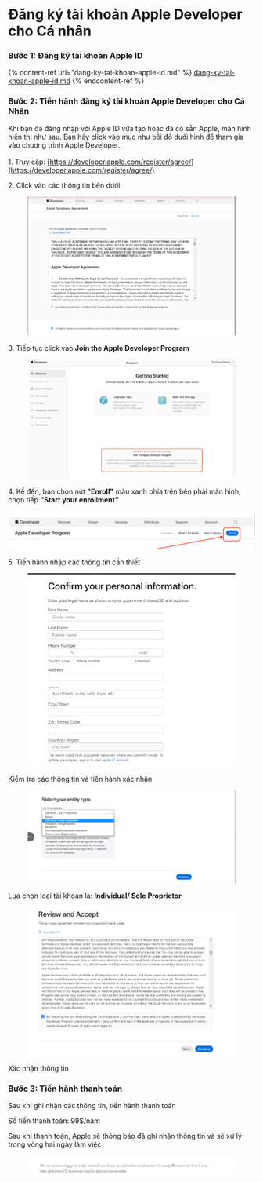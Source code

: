 # Đăng ký tài khoản Apple Developer cho Cá nhân

### Bước 1: Đăng ký tài khoản Apple ID

{% content-ref url="dang-ky-tai-khoan-apple-id.md" %}
[dang-ky-tai-khoan-apple-id.md](dang-ky-tai-khoan-apple-id.md)
{% endcontent-ref %}

### Bước 2: Tiến hành đăng ký tài khoản Apple Developer cho Cá Nhân

Khi bạn đã đăng nhập với Apple ID vừa tạo hoặc đã có sẵn Apple, màn hình hiển thị như sau. Bạn hãy click vào mục như bôi đỏ dưới hình để tham gia vào chương trình Apple Developer.\
\
1\. Truy cập: [https://developer.apple.com/register/agree/](https://developer.apple.com/register/agree/)

2\. Click vào các thông tin bên dưới

<figure><img src="../../.gitbook/assets/image (19) (3).png" alt=""><figcaption></figcaption></figure>

3\. Tiếp tục click vào **Join the Apple Developer Program**

<figure><img src="../../.gitbook/assets/image (2) (5).png" alt=""><figcaption></figcaption></figure>

4\. Kế đến, bạn chọn nút **"Enroll"** màu xanh phía trên bên phải màn hình, chọn tiếp **"Start your enrollment"**

****![](<../../.gitbook/assets/image (40).png>)****

5\. Tiến hành nhập các thông tin cần thiết

<figure><img src="../../.gitbook/assets/image (46).png" alt=""><figcaption></figcaption></figure>

Kiểm tra các thông tin và tiến hành xác nhận

<figure><img src="../../.gitbook/assets/image (3) (2).png" alt=""><figcaption></figcaption></figure>

Lựa chọn loại tài khoản là: **Individual/ Sole Proprietor**

<figure><img src="../../.gitbook/assets/image (42).png" alt=""><figcaption></figcaption></figure>

Xác nhận thông tin

### Bước 3: Tiến hành thanh toán

Sau khi ghi nhận các thông tin, tiến hành thanh toán

Số tiền thanh toán: 99$/năm

Sau khi thanh toán, Apple sẽ thông báo đã ghi nhận thông tin và sẽ xử lý trong vòng hai ngày làm việc

<figure><img src="../../.gitbook/assets/image (4) (6).png" alt=""><figcaption></figcaption></figure>
